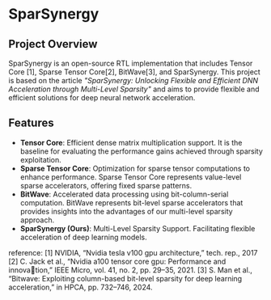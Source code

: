 # SparSynergy

## Project Overview
SparSynergy is an open-source RTL implementation that includes Tensor Core [1], Sparse Tensor Core[2], BitWave[3], and SparSynergy. This project is based on the article *"SparSynergy: Unlocking Flexible and Efficient DNN Acceleration through Multi-Level Sparsity"* and aims to provide flexible and efficient solutions for deep neural network acceleration.

## Features
- **Tensor Core**: Efficient dense matrix multiplication support. It is the baseline for evaluating the performance gains achieved through sparsity exploitation.
- **Sparse Tensor Core**: Optimization for sparse tensor computations to enhance performance. Sparse Tensor Core represents value-level sparse accelerators, offering fixed sparse patterns.
- **BitWave**: Accelerated data processing using bit-column-serial computation. BitWave represents bit-level sparse accelerators that provides insights into the advantages of our multi-level sparsity approach.
- **SparSynergy (Ours)**: Multi-Level Sparsity Support. Facilitating flexible acceleration of deep learning models.

reference:
[1] NVIDIA, “Nvidia tesla v100 gpu architecture,” tech. rep., 2017
[2] C. Jack et al., “Nvidia a100 tensor core gpu: Performance and innovation,” IEEE Micro, vol. 41, no. 2, pp. 29–35, 2021.
[3] S. Man et al., “Bitwave: Exploiting column-based bit-level sparsity for deep learning acceleration,” in HPCA, pp. 732–746, 2024.


